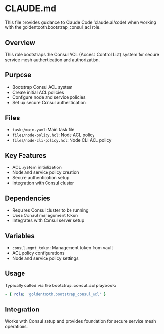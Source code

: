 # CLAUDE.md

This file provides guidance to Claude Code (claude.ai/code) when working with the goldentooth.bootstrap_consul_acl role.

## Overview

This role bootstraps the Consul ACL (Access Control List) system for secure service mesh authentication and authorization.

## Purpose

- Bootstrap Consul ACL system
- Create initial ACL policies
- Configure node and service policies
- Set up secure Consul authentication

## Files

- `tasks/main.yaml`: Main task file
- `files/node-policy.hcl`: Node ACL policy
- `files/node-cli-policy.hcl`: Node CLI ACL policy

## Key Features

- ACL system initialization
- Node and service policy creation
- Secure authentication setup
- Integration with Consul cluster

## Dependencies

- Requires Consul cluster to be running
- Uses Consul management token
- Integrates with Consul server setup

## Variables

- `consul.mgmt_token`: Management token from vault
- ACL policy configurations
- Node and service policy settings

## Usage

Typically called via the bootstrap_consul_acl playbook:
```yaml
- { role: 'goldentooth.bootstrap_consul_acl' }
```

## Integration

Works with Consul setup and provides foundation for secure service mesh operations.